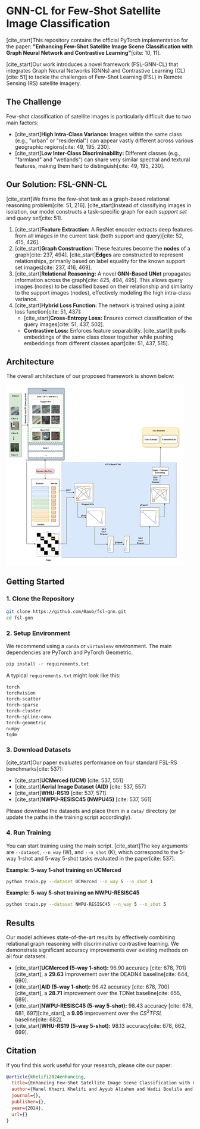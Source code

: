 # GNN-CL for Few-Shot Satellite Image Classification

[cite_start]This repository contains the official PyTorch implementation for the paper: **"Enhancing Few-Shot Satellite Image Scene Classification with Graph Neural Network and Contrastive Learning"**[cite: 10, 11].

[cite_start]Our work introduces a novel framework (FSL-GNN-CL) that integrates Graph Neural Networks (GNNs) and Contrastive Learning (CL) [cite: 51] to tackle the challenges of Few-Shot Learning (FSL) in Remote Sensing (RS) satellite imagery.

## The Challenge

Few-shot classification of satellite images is particularly difficult due to two main factors:

* [cite_start]**High Intra-Class Variance:** Images within the same class (e.g., "urban" or "residential") can appear vastly different across various geographic regions[cite: 49, 195, 230].
* [cite_start]**Low Inter-Class Discriminability:** Different classes (e.g., "farmland" and "wetlands") can share very similar spectral and textural features, making them hard to distinguish[cite: 49, 195, 230].

## Our Solution: FSL-GNN-CL

[cite_start]We frame the few-shot task as a graph-based relational reasoning problem[cite: 51, 216]. [cite_start]Instead of classifying images in isolation, our model constructs a task-specific graph for each *support set* and *query set*[cite: 51].

1.  [cite_start]**Feature Extraction:** A ResNet encoder extracts deep features from all images in the current task (both support and query)[cite: 52, 415, 426].
2.  [cite_start]**Graph Construction:** These features become the **nodes** of a graph[cite: 237, 494]. [cite_start]**Edges** are constructed to represent relationships, primarily based on label equality for the known support set images[cite: 237, 416, 469].
3.  [cite_start]**Relational Reasoning:** A novel **GNN-Based UNet** propagates information across the graph[cite: 425, 494, 495]. This allows query images (nodes) to be classified based on their relationship and similarity to the support images (nodes), effectively modeling the high intra-class variance.
4.  [cite_start]**Hybrid Loss Function:** The network is trained using a joint loss function[cite: 51, 437]:
    * [cite_start]**Cross-Entropy Loss:** Ensures correct classification of the query images[cite: 51, 437, 502].
    * **Contrastive Loss:** Enforces feature separability. [cite_start]It pulls embeddings of the same class closer together while pushing embeddings from different classes apart[cite: 51, 437, 515].

## Architecture

The overall architecture of our proposed framework is shown below:

![Model Architecture](assets/arch.png)

## Getting Started

### 1. Clone the Repository

```bash
git clone https://github.com/0aub/fsl-gnn.git
cd fsl-gnn
````

### 2\. Setup Environment

We recommend using a `conda` or `virtualenv` environment. The main dependencies are PyTorch and PyTorch Geometric.

```bash
pip install -r requirements.txt
```

A typical `requirements.txt` might look like this:

```
torch
torchvision
torch-scatter
torch-sparse
torch-cluster
torch-spline-conv
torch-geometric
numpy
tqdm
```

### 3\. Download Datasets

[cite\_start]Our paper evaluates performance on four standard FSL-RS benchmarks[cite: 537]:

  * [cite\_start]**UCMerced (UCM)** [cite: 537, 551]
  * [cite\_start]**Aerial Image Dataset (AID)** [cite: 537, 557]
  * [cite\_start]**WHU-RS19** [cite: 537, 571]
  * [cite\_start]**NWPU-RESISC45 (NWPU45)** [cite: 537, 561]

Please download the datasets and place them in a `data/` directory (or update the paths in the training script accordingly).

### 4\. Run Training

You can start training using the main script. [cite\_start]The key arguments are `--dataset`, `--n_way` (W), and `--n_shot` (K), which correspond to the 5-way 1-shot and 5-way 5-shot tasks evaluated in the paper[cite: 537].

**Example: 5-way 1-shot training on UCMerced**

```bash
python train.py --dataset UCMerced --n_way 5 --n_shot 1
```

**Example: 5-way 5-shot training on NWPU-RESISC45**

```bash
python train.py --dataset NWPU-RESISC45 --n_way 5 --n_shot 5
```

## Results

Our model achieves state-of-the-art results by effectively combining relational graph reasoning with discriminative contrastive learning. We demonstrate significant accuracy improvements over existing methods on all four datasets.

  * [cite\_start]**UCMerced (5-way 1-shot):** $96.90%\\pm0.00%$ accuracy [cite: 678, 701][cite\_start], a **$29.63%$** improvement over the DEADN4 baseline[cite: 644, 690].
  * [cite\_start]**AID (5-way 1-shot):** $96.42%\\pm2.3%$ accuracy [cite: 678, 700][cite\_start], a **$28.71%$** improvement over the TDNet baseline[cite: 655, 689].
  * [cite\_start]**NWPU-RESISC45 (5-way 5-shot):** $98.43%\\pm0.47%$ accuracy [cite: 678, 681, 697][cite\_start], a **$9.95%$** improvement over the $CS^{2}TFSL$ baseline[cite: 682].
  * [cite\_start]**WHU-RS19 (5-way 5-shot):** $98.13%\\pm0.57%$ accuracy[cite: 678, 662, 699].

## Citation

If you find this work useful for your research, please cite our paper:

```bibtex
@article{khelifi2024enhancing,
  title={Enhancing Few-Shot Satellite Image Scene Classification with Graph Neural Network and Contrastive Learning},
  author={Manel Khazri Khelifi and Ayyub Alzahem and Wadii Boulila and Anis Koubaa and Imed Riadh Farah},
  journal={},
  publisher={},
  year={2024},
  url={}
}
```

```
```
